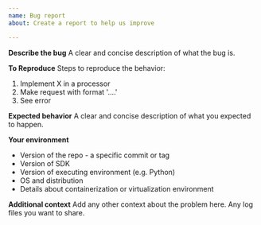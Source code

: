 ```yaml
---
name: Bug report
about: Create a report to help us improve

---
```


**Describe the bug**
A clear and concise description of what the bug is.

**To Reproduce**
Steps to reproduce the behavior:
1. Implement X in a processor
2. Make request with format '....'
3. See error

**Expected behavior**
A clear and concise description of what you expected to happen.

**Your environment**
* Version of the repo - a specific commit or tag
* Version of SDK
* Version of executing environment (e.g. Python)
* OS and distribution
* Details about containerization or virtualization environment

**Additional context**
Add any other context about the problem here. Any log files you want to share.
